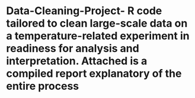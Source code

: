 # Data-Cleaning-Project- R code tailored to clean large-scale data on a temperature-related experiment in readiness for analysis and interpretation. Attached is a compiled report explanatory of the entire process
